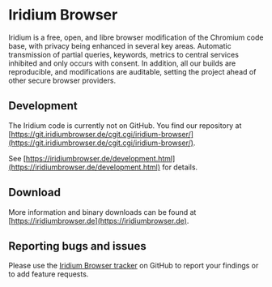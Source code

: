 Iridium Browser 
==============================

Iridium is a free, open, and libre browser modification of the Chromium code base, with privacy being enhanced in several key areas. Automatic transmission of partial queries, keywords, metrics to central services inhibited and only occurs with consent. In addition, all our builds are reproducible, and modifications are auditable, setting the project ahead of other secure browser providers.

## Development

The Iridium code is currently not on GitHub. You find our repository at [https://git.iridiumbrowser.de/cgit.cgi/iridium-browser/](https://git.iridiumbrowser.de/cgit.cgi/iridium-browser/).

See [https://iridiumbrowser.de/development.html](https://iridiumbrowser.de/development.html) for details.

## Download

More information and binary downloads can be found at [https://iridiumbrowser.de](https://iridiumbrowser.de).

## Reporting bugs and issues

Please use the [Iridium Browser tracker](https://github.com/iridium-browser/iridium-browser/issues) on GitHub to report your findings or to add feature requests. 



